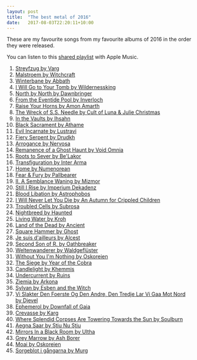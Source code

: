 ```yaml
---
layout: post
title:  "The best metal of 2016"
date:   2017-08-03T22:20:11+10:00
---
```


These are my favourite songs from my favourite albums of 2016 in the order they were released.

You can listen to this [shared playlist][] with Apple Music.

[shared playlist]: https://music.apple.com/playlist/idpl.u-r06gEC9maaoG

1. [Streyfzug by Varg](https://music.apple.com/album/id1059822817?i=1059823075) <!-- 2016-01-15 -->
1. [Malstroem by Witchcraft](https://music.apple.com/album/id1063465875?i=1063465881) <!-- 2016-01-15 -->
1. [Winterbane by Abbath](https://music.apple.com/album/id1059678079?i=1059678082) <!-- 2016-01-22 -->
1. [I Will Go to Your Tomb by Wildernessking](https://music.apple.com/album/id1075104339?i=1075106371) <!-- 2016-01-29 -->
1. [North by North by Dawnbringer](https://music.apple.com/album/id1123341543?i=1123341550) <!-- 2016-02-23 -->
1. [From the Eventide Pool by Inverloch](https://music.apple.com/album/id1065089507?i=1065089515) <!-- 2016-03-04 -->
1. [Raise Your Horns by Amon Amarth](https://music.apple.com/album/id1073666627?i=1073666970) <!-- 2016-03-25 -->
1. [The Wreck of S.S. Needle by Cult of Luna & Julie Christmas](https://music.apple.com/album/id1082702939?i=1082703356) <!-- 2016-04-08 -->
1. [In the Vaults by Ihsahn](https://music.apple.com/album/id1079848459?i=1079849219) <!-- 2016-04-08 -->
1. [Black Sacrament by Athame](https://music.apple.com/album/id1121212699?i=1121212768) <!-- 2016-04-18 -->
1. [Evil Incarnate by Lustravi](https://music.apple.com/album/id1123500988?i=1123501179) <!-- 2016-05-06 -->
1. [Fiery Serpent by Drudkh](https://music.apple.com/album/id1096521472?i=1096521527) <!-- 2016-06-03 -->
1. [Arrogance by Nervosa](https://music.apple.com/album/id1097914527?i=1097914894) <!-- 2016-06-03 -->
1. [Remanence of a Ghost Haunt by Void Omnia](https://music.apple.com/album/id1156588731?i=1156588880) <!-- 2016-06-20 -->
1. [Roots to Sever by Be'Lakor](https://music.apple.com/album/id1104863098?i=1104863242) <!-- 2016-06-24 -->
1. [Transfiguration by Inter Arma](https://music.apple.com/album/id1098454047?i=1098454164) <!-- 2016-07-08 -->
1. [Home by Numenorean](https://music.apple.com/album/id1114584842?i=1114585026) <!-- 2016-07-22 -->
1. [Fear & Fury by Pallbearer](https://music.apple.com/album/id1140631834?i=1140631840) <!-- 2016-08-10 -->
1. [II. A Semblance Waning by Mizmor](https://music.apple.com/album/id1145015785?i=1145015848) <!-- 2016-08-12 -->
1. [Still I Rise by Imperium Dekadenz](https://music.apple.com/album/id1123069908?i=1123070107) <!-- 2016-08-26 -->
1. [Blood Libation by Astrophobos](https://music.apple.com/album/id1118831952?i=1118832077) <!-- 2016-08-26 -->
1. [I Will Never Let You Die by An Autumn for Crippled Children](https://music.apple.com/album/id1176671679?i=1176671972) <!-- 2016-08-26 -->
1. [Troubled Cells by Subrosa](https://music.apple.com/album/id1131403165?i=1131403228) <!-- 2016-08-26 -->
1. [Nightbreed by Haunted](https://music.apple.com/album/id1148779834?i=1148779941) <!-- 2016-08-31 -->
1. [Living Water by Kroh](https://music.apple.com/album/id1142039661?i=1142039898) <!-- 2016-09-02 -->
1. [Land of the Dead by Ancient](https://music.apple.com/album/id1151477167?i=1151477278) <!-- 2016-09-16 -->
1. [Square Hammer by Ghost](https://music.apple.com/album/id1153197686?i=1153197818) <!-- 2016-09-16 -->
1. [Je suis d'ailleurs by Alcest](https://music.apple.com/album/id1144896472?i=1144896781) <!-- 2016-09-30 -->
1. [Second Son of R. by Oathbreaker](https://music.apple.com/album/id1135230446?i=1135230666) <!-- 2016-09-30 -->
1. [Weltenwanderer by Waldgeflüster](https://music.apple.com/album/id1147829374?i=1147829380) <!-- 2016-10-14 -->
1. [Without You I'm Nothing by Oskoreien](https://music.apple.com/album/id1161684335?i=1161684368) <!-- 2016-10-15 -->
1. [The Siege by Year of the Cobra](https://music.apple.com/album/id1149065037?i=1149065086) <!-- 2016-10-21 -->
1. [Candlelight by Khemmis](https://music.apple.com/album/id1144266164?i=1144266403) <!-- 2016-10-21 -->
1. [Undercurrent by Ruins](https://music.apple.com/album/id1154176825?i=1154177506) <!-- 2016-10-28 -->
1. [Ziemia by Arkona](https://music.apple.com/album/id1164483731?i=1164483935) <!-- 2016-11-04 -->
1. [Sylvan by Esben and the Witch](https://music.apple.com/album/id1160701943?i=1160702110) <!-- 2016-11-04 -->
1. [Vi Slakter Den Foerste Og Den Andre, Den Tredje Lar Vi Gaa Mot Nord by Djevel](https://music.apple.com/album/id1168002355?i=1168002591) <!-- 2016-11-11 -->
1. [Ephemerol by Downfall of Gaia](https://music.apple.com/album/id1152982864?i=1152983141) <!-- 2016-11-11 -->
1. [Crevasse by Karg](https://music.apple.com/album/id1156467741?i=1156468000) <!-- 2016-11-14 -->
1. [Where Splendid Corpses Are Towering Towards the Sun by Soulburn](https://music.apple.com/album/id1162863813?i=1162863996) <!-- 2016-11-18 -->
1. [Aegna Saar by Ştiu Nu Ştiu](https://music.apple.com/album/id1170464711?i=1170464830) <!-- 2016-11-18 -->
1. [Mirrors In a Black Room by Ultha](https://music.apple.com/album/id1164024393?i=1164024548) <!-- 2016-12-01 -->
1. [Grey Marrow by Ash Borer](https://music.apple.com/album/id1180760267?i=1180760360) <!-- 2016-12-02 -->
1. [Moai by Oskoreien](https://music.apple.com/album/id1174694411?i=1174694431) <!-- 2016-12-02 -->
1. [Sorgeblot i gångarna by Murg](https://music.apple.com/album/id1173527127?i=1173527488) <!-- 2016-12-16 -->
